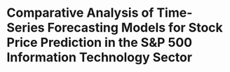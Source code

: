 # Comparative Analysis of Time-Series Forecasting Models for Stock Price Prediction in the S&P 500 Information Technology Sector
